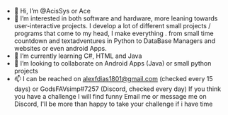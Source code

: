 - 👋 Hi, I’m @AcisSys or Ace
- 👀 I’m interested in both software and hardware, more leaning towards user-interactive projects.
          I develop a lot of different small projects / programs
             that come to my head, I make everything .
                    from small time countdown and textadventures in Python
                              to DataBase Managers and websites or even android Apps.
- 🌱 I’m currently learning C#, HTML and Java
- 💞️ I’m looking to collaborate on Android Apps (Java) or small python projects
- 📫 I can be reached on alexfdias1801@gmail.com (checked every 15 days) or GodsFAVsimp#7257 (Discord, checked every day)
          If you think you have a challenge I will find funny
                    Email me or message me on Discord, I'll be more than happy to take your challenge if i have time

<!---
AcisSys/AcisSys is a ✨ special ✨ repository because its `README.md` (this file) appears on your GitHub profile.
You can click the Preview link to take a look at your changes.
--->
